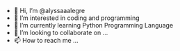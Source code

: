 - 👋 Hi, I’m @alyssaaalegre
- 👀 I’m interested in coding and programming
- 🌱 I’m currently learning Python Programming Language
- 💞️ I’m looking to collaborate on ...
- 📫 How to reach me ...

<!---
alyssaaalegre/alyssaaalegre is a ✨ special ✨ repository because its `README.md` (this file) appears on your GitHub profile.
You can click the Preview link to take a look at your changes.
--->
